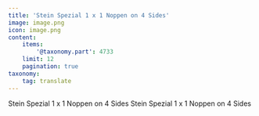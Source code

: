 ```yaml
---
title: 'Stein Spezial 1 x 1 Noppen on 4 Sides'
image: image.png
icon: image.png
content:
    items:
        '@taxonomy.part': 4733
    limit: 12
    pagination: true
taxonomy:
    tag: translate
---
```


Stein Spezial 1 x 1 Noppen on 4 Sides
Stein Spezial 1 x 1 Noppen on 4 Sides
